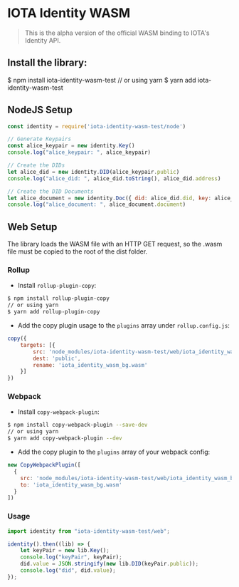 # IOTA Identity WASM

> This is the alpha version of the official WASM binding to IOTA's Identity API.

## Install the library:
$ npm install iota-identity-wasm-test
// or using yarn
$ yarn add iota-identity-wasm-test

## NodeJS Setup

```js
const identity = require('iota-identity-wasm-test/node')

// Generate Keypairs
const alice_keypair = new identity.Key()
console.log("alice_keypair: ", alice_keypair)

// Create the DIDs
let alice_did = new identity.DID(alice_keypair.public)
console.log("alice_did: ", alice_did.toString(), alice_did.address)

// Create the DID Documents
let alice_document = new identity.Doc({ did: alice_did.did, key: alice_keypair.public })
console.log("alice_document: ", alice_document.document)

```

## Web Setup

The library loads the WASM file with an HTTP GET request, so the .wasm file must be copied to the root of the dist folder.

### Rollup
- Install `rollup-plugin-copy`:
```bash
$ npm install rollup-plugin-copy
// or using yarn
$ yarn add rollup-plugin-copy
```

- Add the copy plugin usage to the `plugins` array under `rollup.config.js`:
```js
copy({
	targets: [{
		src: 'node_modules/iota-identity-wasm-test/web/iota_identity_wasm_bg.wasm',
		dest: 'public',
		rename: 'iota_identity_wasm_bg.wasm'
	}]
})
```

### Webpack
- Install `copy-webpack-plugin`:
```bash
$ npm install copy-webpack-plugin --save-dev
// or using yarn
$ yarn add copy-webpack-plugin --dev
```

- Add the copy plugin to the `plugins` array of your webpack config:
```js
new CopyWebpackPlugin([
  {
    src: 'node_modules/iota-identity-wasm-test/web/iota_identity_wasm_bg.wasm',
    to: 'iota_identity_wasm_bg.wasm'
  }
])
```

### Usage
```js
import identity from "iota-identity-wasm-test/web";

identity().then((lib) => {
    let keyPair = new lib.Key();
    console.log("keyPair", keyPair);
    did.value = JSON.stringify(new lib.DID(keyPair.public));
    console.log("did", did.value);
});
```